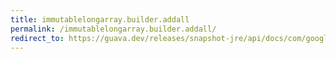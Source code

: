 ```yaml
---
title: immutablelongarray.builder.addall
permalink: /immutablelongarray.builder.addall/
redirect_to: https://guava.dev/releases/snapshot-jre/api/docs/com/google/common/primitives/ImmutableLongArray.Builder.html#addAll-long:A-
---
```

